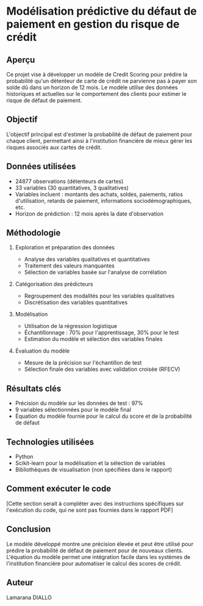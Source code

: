 # Modélisation prédictive du défaut de paiement en gestion du risque de crédit

## Aperçu
Ce projet vise à développer un modèle de Credit Scoring pour prédire la probabilité qu'un détenteur de carte de crédit ne parvienne pas à payer son solde dû dans un horizon de 12 mois. Le modèle utilise des données historiques et actuelles sur le comportement des clients pour estimer le risque de défaut de paiement.

## Objectif
L'objectif principal est d'estimer la probabilité de défaut de paiement pour chaque client, permettant ainsi à l'institution financière de mieux gérer les risques associés aux cartes de crédit.

## Données utilisées
- 24877 observations (détenteurs de cartes)
- 33 variables (30 quantitatives, 3 qualitatives)
- Variables incluent : montants des achats, soldes, paiements, ratios d'utilisation, retards de paiement, informations sociodémographiques, etc.
- Horizon de prédiction : 12 mois après la date d'observation

## Méthodologie
1. Exploration et préparation des données
   - Analyse des variables qualitatives et quantitatives
   - Traitement des valeurs manquantes
   - Sélection de variables basée sur l'analyse de corrélation

2. Catégorisation des prédicteurs
   - Regroupement des modalités pour les variables qualitatives
   - Discrétisation des variables quantitatives

3. Modélisation
   - Utilisation de la régression logistique
   - Échantillonnage : 70% pour l'apprentissage, 30% pour le test
   - Estimation du modèle et sélection des variables finales

4. Évaluation du modèle
   - Mesure de la précision sur l'échantillon de test
   - Sélection finale des variables avec validation croisée (RFECV)

## Résultats clés
- Précision du modèle sur les données de test : 97%
- 9 variables sélectionnées pour le modèle final
- Équation du modèle fournie pour le calcul du score et de la probabilité de défaut

## Technologies utilisées
- Python
- Scikit-learn pour la modélisation et la sélection de variables
- Bibliothèques de visualisation (non spécifiées dans le rapport)

## Comment exécuter le code
[Cette section serait à compléter avec des instructions spécifiques sur l'exécution du code, qui ne sont pas fournies dans le rapport PDF]

## Conclusion
Le modèle développé montre une précision élevée et peut être utilisé pour prédire la probabilité de défaut de paiement pour de nouveaux clients. L'équation du modèle permet une intégration facile dans les systèmes de l'institution financière pour automatiser le calcul des scores de crédit.

## Auteur
Lamarana DIALLO